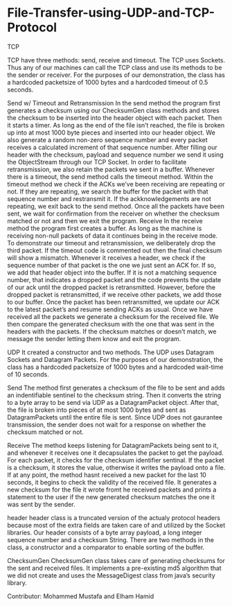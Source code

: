 # File-Transfer-using-UDP-and-TCP-Protocol
TCP

TCP have three methods: send, receive and timeout. The TCP uses Sockets. Thus any of our machines can call the TCP class and use its methods to be the sender or receiver. For the purposes of our demonstration, the class has a hardcoded packetsize of 1000 bytes and a hardcoded timeout of 0.5 seconds.

Send w/ Timeout and Retransmission
In the send method the program first generates a checksum using our ChecksumGen class methods and stores the checksum to be inserted into the header object with each packet. Then it starts a timer. As long as the end of the file isn’t reached, the file is broken up into at most 1000 byte pieces and inserted into our header object. We also generate a random non-zero sequence number and every packet receives a calculated increment of that sequence number.
After filling our header with the checksum, payload and sequence number we send it using the ObjectStream through our TCP Socket.
In order to facilitate retransmission, we also retain the packets we sent in a buffer. Whenever there is a timeout, the send method calls the timeout method.
Within the timeout method we check if the ACKs we’ve been receiving are repeating or not. If they are repeating, we search the buffer for the packet with that sequence number and restransmit it. If the ackknowledgements are not repeating, we exit back to the send method.
Once all the packets have been sent, we wait for confirmation from the receiver on whether the checksum matched or not and then we exit the program.
Receive
In the receive method the program first creates a buffer. As long as the machine is receiving non-null packets of data it continues being in the receive mode. To demonstrate our timeout and retransmission, we deliberately drop the third packet. If the timeout code is commented out then the final checksum will show a mismatch.
Whenever it receives a header, we check if the sequence number of that packet is the one we just sent an ACK for. If so, we add that header object into the buffer. If it is not a matching sequence number, that indicates a dropped packet and the code prevents the update of our ack until the dropped packet is retransmitted.
However, before the dropped packet is retransmitted, if we receive other packets, we add those to our buffer. Once the packet has been retransmitted, we update our ACK to the latest packet’s and resume sending ACKs as usual.
Once we have received all the packets we generate a checksum for the received file. We then compare the generated checksum with the one that was sent in the headers with the packets. If the checksum matches or doesn’t match, we message the sender letting them know and exit the program.

UDP
It created a constructor and two methods. The UDP uses Datagram Sockets and Datagram Packets. For the purposes of our demonstration, the class has a hardcoded packetsize of 1000 bytes and a hardcoded wait-time of 10 seconds.

Send
The method first generates a checksum of the file to be sent and adds an indentifiable sentinel to the checksum string. Then it converts the string to a byte array to be send via UDP as a DatagramPacket object.
After that, the file is broken into pieces of at most 1000 bytes and sent as DatagramPackets until the entire file is sent. Since UDP does not gaurantee transmission, the sender does not wait for a response on whether the checksum matched or not.

Receive
The method keeps listening for DatagramPackets being sent to it, and whenever it receives one it decapsulates the packet to get the payload. For each packet, it checks for the checksum identifier sentinal. If the packet is a checksum, it stores the value, otherwise it writes the payload onto a file.
If at any point, the method hasnt received a new packet for the last 10 seconds, it begins to check the validity of the received file. It generates a new checksum for the file it wrote fromt he received packets and prints a statement to the user if the new generated checksum matches the one it was sent by the sender.

header
header class is a truncated version of the actualy protocol headers because most of the extra fields are taken care of and utilized by the Socket libraries.
Our header consists of a byte array payload, a long integer sequence number and a checksum String.
There are two methods in the class, a constructor and a comparator to enable sorting of the buffer.

ChecksumGen
ChecksumGen class takes care of generating checksums for the sent and received files. It implements a pre-existing md5 algorithm that we did not create and uses the MessageDigest class from java’s security library.

Contributor: Mohammed Mustafa and Elham Hamid
